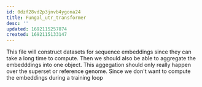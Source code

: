 ```yaml
---
id: 0dzf28vd2p3jnvb4ygona24
title: Fungal_utr_transformer
desc: ''
updated: 1692115257874
created: 1692115133147
---
```

This file will construct datasets for sequence embeddings since they can take a long time to compute. Then we should also be able to aggregate the embedddings into one object. This aggegation should only really happen over the superset or reference genome. Since we don't want to compute the embeddings during a training loop